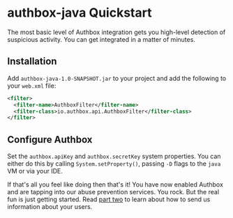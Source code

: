 # authbox-java Quickstart

The most basic level of Authbox integration gets you high-level detection of suspicious activity. You can get integrated in a matter of minutes.

## Installation

Add `authbox-java-1.0-SNAPSHOT.jar` to your project and add the following to your `web.xml` file:

```xml
<filter>
  <filter-name>AuthboxFilter</filter-name>
  <filter-class>io.authbox.api.AuthboxFilter</filter-class>
</filter>
```

## Configure Authbox

Set the `authbox.apiKey` and `authbox.secretKey` system properties. You can either do this by calling `System.setProperty()`, passing `-D` flags to the `java` VM or via your IDE.

If that's all you feel like doing then that's it! You have now enabled Authbox and are tapping into our abuse prevention services. You rock. But the real fun is just getting started. Read [part two](./02-users.md) to learn about how to send us information about your users.